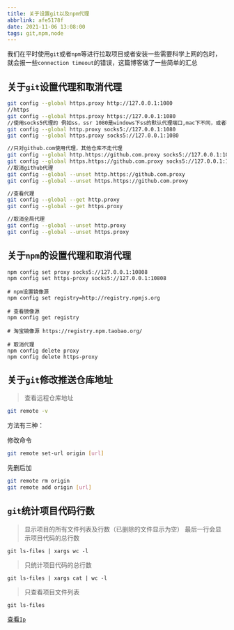 ```yaml
---
title: 关于设置git以及npm代理
abbrlink: afe5178f
date: 2021-11-06 13:08:00
tags: git,npm,node
---
```


 我们在平时使用`git`或者`npm`等进行拉取项目或者安装一些需要科学上网的包时，就会报一些`connection timeout`的错误，这篇博客做了一些简单的汇总

## 关于`git`设置代理和取消代理

<!-- more -->


```bash
git config --global https.proxy http://127.0.0.1:1080
//https
git config --global https.proxy https://127.0.0.1:1080
//使用socks5代理的 例如ss，ssr 1080是windows下ss的默认代理端口,mac下不同，或者有自定义的，根据自己的改
git config --global http.proxy socks5://127.0.0.1:1080
git config --global https.proxy socks5://127.0.0.1:1080

//只对github.com使用代理，其他仓库不走代理
git config --global http.https://github.com.proxy socks5://127.0.0.1:10808
git config --global https.https://github.com.proxy socks5://127.0.0.1:10808
//取消github代理
git config --global --unset http.https://github.com.proxy
git config --global --unset https.https://github.com.proxy

//查看代理
git config --global --get http.proxy
git config --global --get https.proxy

//取消全局代理
git config --global --unset http.proxy
git config --global --unset https.proxy
```

## 关于`npm`的设置代理和取消代理

```node
npm config set proxy socks5://127.0.0.1:10808
npm config set https-proxy socks5://127.0.0.1:10808

# npm设置镜像源
npm config set registry=http://registry.npmjs.org

# 查看镜像源
npm config get registry

# 淘宝镜像源 https://registry.npm.taobao.org/

# 取消代理
npm config delete proxy
npm config delete https-proxy
```

## 关于``git``修改推送仓库地址

> 查看远程仓库地址

```bash
git remote -v
```

方法有三种：

修改命令
```bash
git remote set-url origin [url]
```
先删后加
```bash
git remote rm origin
git remote add origin [url]
```

## `git`统计项目代码行数
>显示项目的所有文件列表及行数（已删除的文件显示为空）
最后一行会显示项目代码的总行数
```git
git ls-files | xargs wc -l
```
>只统计项目代码的总行数
```git
git ls-files | xargs cat | wc -l
```
>只查看项目文件列表
```
git ls-files
```

[查看`Ip`](https://ipaddress.com/website/github.com)

<!-- https://github.com/microsoft/terminal -->
